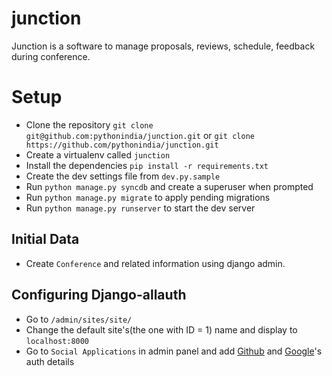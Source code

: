 junction
========

Junction is a software to manage proposals, reviews, schedule, feedback during conference.

Setup
=====

- Clone the repository `git clone git@github.com:pythonindia/junction.git` or `git clone https://github.com/pythonindia/junction.git`
- Create a virtualenv called `junction`
- Install the dependencies `pip install -r requirements.txt`
- Create the dev settings file from `dev.py.sample`
- Run `python manage.py syncdb` and create a superuser when prompted
- Run `python manage.py migrate` to apply pending migrations
- Run `python manage.py runserver` to start the dev server

Initial Data
------------
- Create `Conference` and related information using django admin.

Configuring Django-allauth
---------------------------

 - Go to `/admin/sites/site/` 
 - Change the default site's(the one with ID = 1) name and display to `localhost:8000`
 - Go to `Social Applications` in admin panel and add [Github](http://django-allauth.readthedocs.org/en/latest/providers.html#github) and [Google](http://django-allauth.readthedocs.org/en/latest/providers.html#google)'s auth details

